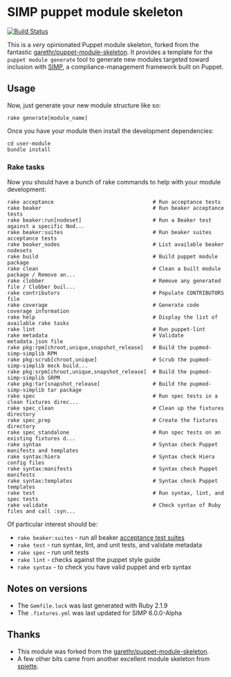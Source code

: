 # SIMP puppet module skeleton
[![Build Status](https://travis-ci.org/simp/puppet-module-skeleton.svg?branch=master)](https://travis-ci.org/simp/puppet-module-skeleton)


This is a _very_ opinionated Puppet module skeleton, forked from the fantastic
[garethr/puppet-module-skeleton](https://github.com/garethr/puppet-module-skeleton).
It provides a template for the `puppet module generate` tool to generate new
modules targeted toward inclusion with
[SIMP](https://github.com/NationalSecurityAgency/SIMP), a compliance-management
framework built on Puppet.

## Usage

Now, just generate your new module structure like so:

    rake generate[module_name]

Once you have your module then install the development dependencies:

    cd user-module
    bundle install

### Rake tasks

Now you should have a bunch of rake commands to help with your module
development:

    rake acceptance                                # Run acceptance tests
    rake beaker                                    # Run beaker acceptance tests
    rake beaker:run[nodeset]                       # Run a Beaker test against a specific Nod...
    rake beaker:suites                             # Run beaker suites acceptance tests
    rake beaker_nodes                              # List available beaker nodesets
    rake build                                     # Build puppet module package
    rake clean                                     # Clean a built module package / Remove an...
    rake clobber                                   # Remove any generated file / Clobber buil...
    rake contributors                              # Populate CONTRIBUTORS file
    rake coverage                                  # Generate code coverage information
    rake help                                      # Display the list of available rake tasks
    rake lint                                      # Run puppet-lint
    rake metadata                                  # Validate metadata.json file
    rake pkg:rpm[chroot,unique,snapshot_release]   # Build the pupmod-simp-simplib RPM
    rake pkg:scrub[chroot,unique]                  # Scrub the pupmod-simp-simplib mock build...
    rake pkg:srpm[chroot,unique,snapshot_release]  # Build the pupmod-simp-simplib SRPM
    rake pkg:tar[snapshot_release]                 # Build the pupmod-simp-simplib tar package
    rake spec                                      # Run spec tests in a clean fixtures direc...
    rake spec_clean                                # Clean up the fixtures directory
    rake spec_prep                                 # Create the fixtures directory
    rake spec_standalone                           # Run spec tests on an existing fixtures d...
    rake syntax                                    # Syntax check Puppet manifests and templates
    rake syntax:hiera                              # Syntax check Hiera config files
    rake syntax:manifests                          # Syntax check Puppet manifests
    rake syntax:templates                          # Syntax check Puppet templates
    rake test                                      # Run syntax, lint, and spec tests
    rake validate                                  # Check syntax of Ruby files and call :syn...

Of particular interest should be:

* `rake beaker:suites` - run all beaker [acceptance test suites](https://github.com/simp/rubygem-simp-beaker-helpers#suites)
* `rake test`          - run syntax, lint, and unit tests, and validate metadata
* `rake spec`          - run unit tests
* `rake lint`          - checks against the puppet style guide
* `rake syntax`        - to check you have valid puppet and erb syntax


## Notes on versions

* The `Gemfile.lock` was last generated with Ruby 2.1.9
* The `.fixtures.yml` was last updated for SIMP 6.0.0-Alpha


## Thanks

- This module was forked from the [garethr/puppet-module-skeleton](https://github.com/garethr/puppet-module-skeleton).
- A few other bits came from another excellent module skeleton from [spiette](https://github.com/spiette/puppet-module-skeleton).
